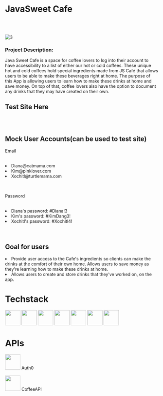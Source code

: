 <h1>JavaSweet Cafe</h1>
<br></br>

![3](https://user-images.githubusercontent.com/106282120/203226696-8793cafc-a7c7-43df-a5b6-d97ca687f52c.png)

<section>
<b><h3>Project Description:</h3></b>
Java Sweet Cafe is a space for coffee lovers to log into their account to have accessibility to a list of either our hot or cold coffees. These unique hot and cold coffees hold special ingredients made from JS Café that allows users to be able to make these beverages right at home. The purpose of this App is allowing users to learn how to make these drinks at home and save money. On top of that, coffee lovers also have the option to document any drinks that they may have created on their own. 
</section>

<h2>Test Site Here</h2>
<br></br>
<h2>Mock User Accounts(can be used to test site)</h2>
<table><p>Email</p></table>
<li>Diana@catmama.com</li>
<li>Kim@pinklover.com</li>
<li>Xochitl@turtlemama.com</li>
<br></br>
<table><p>Password</p></table>
<li>Diana's password: #Diana!3</li>
<li>Kim's password: #KimDang3!</li>
<li>Xochitl's password: #Xochitl4!</li>
<br></br>
<b><h2>Goal for users</h2></b>
<li>Provide user access to the Cafe's ingredients so clients can make the drinks at the comfort of their own home. Allows users to save money as they're learning how to make these drinks at home.</li> 
<li>Allows users to create and store drinks that they've worked on, on the app.</li> 

<h1>Techstack</h1>
<image
src="https://user-images.githubusercontent.com/76704309/202346526-a5ff4025-f329-4869-9bf2-a55c438acce4.png" height="50px">
</image>
<image
src="https://user-images.githubusercontent.com/76704309/202346792-38f643ef-1547-437c-be94-934896ffb419.png" height="50px">
</image>
<image
src="https://user-images.githubusercontent.com/76704309/202349986-4508269e-0ccc-4557-8387-b200fd48eff5.png" height="50px">
</image>
<image
src="https://user-images.githubusercontent.com/76704309/202349804-b01c7de8-8a26-477d-87b7-6533268deafe.png" height="50px">
</image>
<image
src="https://user-images.githubusercontent.com/76704309/202350785-7c97d6ee-cfdd-42d8-bf66-754ebf06609b.png" height="50px">
</image>
<image
src="https://user-images.githubusercontent.com/76704309/202370441-e6500520-443f-46c0-8062-243cfdf0ee84.png" height="50px">
</image>
<image 
src="https://user-images.githubusercontent.com/76704309/202350485-fbca3896-cdf0-42b6-bace-5ff4130d0745.png" height="50px">
</image>

<h1>APIs</h1>
<image src="https://user-images.githubusercontent.com/76704309/202351473-c2b9308b-9fd1-4dd6-980e-108bb1eb8731.png" height="50px"> 
Auth0
<br></br>
</image>
<image src="https://static.vecteezy.com/system/resources/previews/002/412/377/original/coffee-cup-logo-coffee-shop-icon-design-free-vector.jpg" height="50px">
  </image>
  CoffeeAPI
                                                                                                                               
